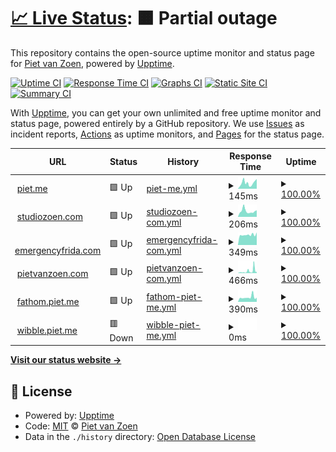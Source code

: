 # [📈 Live Status](https://pietvanzoen.github.io/upptime): <!--live status--> **🟧 Partial outage**

This repository contains the open-source uptime monitor and status page for [Piet van Zoen](https://piet.me), powered by [Upptime](https://github.com/upptime/upptime).

[![Uptime CI](https://github.com/pietvanzoen/upptime/workflows/Uptime%20CI/badge.svg)](https://github.com/upptime/upptime/actions?query=workflow%3A%22Uptime+CI%22)
[![Response Time CI](https://github.com/pietvanzoen/upptime/workflows/Response%20Time%20CI/badge.svg)](https://github.com/upptime/upptime/actions?query=workflow%3A%22Response+Time+CI%22)
[![Graphs CI](https://github.com/pietvanzoen/upptime/workflows/Graphs%20CI/badge.svg)](https://github.com/upptime/upptime/actions?query=workflow%3A%22Graphs+CI%22)
[![Static Site CI](https://github.com/pietvanzoen/upptime/workflows/Static%20Site%20CI/badge.svg)](https://github.com/upptime/upptime/actions?query=workflow%3A%22Static+Site+CI%22)
[![Summary CI](https://github.com/pietvanzoen/upptime/workflows/Summary%20CI/badge.svg)](https://github.com/upptime/upptime/actions?query=workflow%3A%22Summary+CI%22)

With [Upptime](https://upptime.js.org), you can get your own unlimited and free uptime monitor and status page, powered entirely by a GitHub repository. We use [Issues](https://github.com/pietvanzoen/upptime/issues) as incident reports, [Actions](https://github.com/pietvanzoen/upptime/actions) as uptime monitors, and [Pages](https://pietvanzoen.github.io/upptime) for the status page.

<!--start: status pages-->
<!-- This summary is generated by Upptime (https://github.com/upptime/upptime) -->
<!-- Do not edit this manually, your changes will be overwritten -->
<!-- prettier-ignore -->
| URL | Status | History | Response Time | Uptime |
| --- | ------ | ------- | ------------- | ------ |
| <img alt="" src="https://favicons.githubusercontent.com/piet.me" height="13"> [piet.me](https://piet.me/test) | 🟩 Up | [piet-me.yml](https://github.com/pietvanzoen/upptime/commits/HEAD/history/piet-me.yml) | <details><summary><img alt="Response time graph" src="./graphs/piet-me/response-time-week.png" height="20"> 145ms</summary><br><a href="https://pietvanzoen.github.io/upptime/history/piet-me"><img alt="Response time 139" src="https://img.shields.io/endpoint?url=https%3A%2F%2Fraw.githubusercontent.com%2Fpietvanzoen%2Fupptime%2FHEAD%2Fapi%2Fpiet-me%2Fresponse-time.json"></a><br><a href="https://pietvanzoen.github.io/upptime/history/piet-me"><img alt="24-hour response time 85" src="https://img.shields.io/endpoint?url=https%3A%2F%2Fraw.githubusercontent.com%2Fpietvanzoen%2Fupptime%2FHEAD%2Fapi%2Fpiet-me%2Fresponse-time-day.json"></a><br><a href="https://pietvanzoen.github.io/upptime/history/piet-me"><img alt="7-day response time 145" src="https://img.shields.io/endpoint?url=https%3A%2F%2Fraw.githubusercontent.com%2Fpietvanzoen%2Fupptime%2FHEAD%2Fapi%2Fpiet-me%2Fresponse-time-week.json"></a><br><a href="https://pietvanzoen.github.io/upptime/history/piet-me"><img alt="30-day response time 139" src="https://img.shields.io/endpoint?url=https%3A%2F%2Fraw.githubusercontent.com%2Fpietvanzoen%2Fupptime%2FHEAD%2Fapi%2Fpiet-me%2Fresponse-time-month.json"></a><br><a href="https://pietvanzoen.github.io/upptime/history/piet-me"><img alt="1-year response time 139" src="https://img.shields.io/endpoint?url=https%3A%2F%2Fraw.githubusercontent.com%2Fpietvanzoen%2Fupptime%2FHEAD%2Fapi%2Fpiet-me%2Fresponse-time-year.json"></a></details> | <details><summary><a href="https://pietvanzoen.github.io/upptime/history/piet-me">100.00%</a></summary><a href="https://pietvanzoen.github.io/upptime/history/piet-me"><img alt="All-time uptime 100.00%" src="https://img.shields.io/endpoint?url=https%3A%2F%2Fraw.githubusercontent.com%2Fpietvanzoen%2Fupptime%2FHEAD%2Fapi%2Fpiet-me%2Fuptime.json"></a><br><a href="https://pietvanzoen.github.io/upptime/history/piet-me"><img alt="24-hour uptime 100.00%" src="https://img.shields.io/endpoint?url=https%3A%2F%2Fraw.githubusercontent.com%2Fpietvanzoen%2Fupptime%2FHEAD%2Fapi%2Fpiet-me%2Fuptime-day.json"></a><br><a href="https://pietvanzoen.github.io/upptime/history/piet-me"><img alt="7-day uptime 100.00%" src="https://img.shields.io/endpoint?url=https%3A%2F%2Fraw.githubusercontent.com%2Fpietvanzoen%2Fupptime%2FHEAD%2Fapi%2Fpiet-me%2Fuptime-week.json"></a><br><a href="https://pietvanzoen.github.io/upptime/history/piet-me"><img alt="30-day uptime 100.00%" src="https://img.shields.io/endpoint?url=https%3A%2F%2Fraw.githubusercontent.com%2Fpietvanzoen%2Fupptime%2FHEAD%2Fapi%2Fpiet-me%2Fuptime-month.json"></a><br><a href="https://pietvanzoen.github.io/upptime/history/piet-me"><img alt="1-year uptime 100.00%" src="https://img.shields.io/endpoint?url=https%3A%2F%2Fraw.githubusercontent.com%2Fpietvanzoen%2Fupptime%2FHEAD%2Fapi%2Fpiet-me%2Fuptime-year.json"></a></details>
| <img alt="" src="https://favicons.githubusercontent.com/www.studiozoen.com" height="13"> [studiozoen.com](https://www.studiozoen.com) | 🟩 Up | [studiozoen-com.yml](https://github.com/pietvanzoen/upptime/commits/HEAD/history/studiozoen-com.yml) | <details><summary><img alt="Response time graph" src="./graphs/studiozoen-com/response-time-week.png" height="20"> 206ms</summary><br><a href="https://pietvanzoen.github.io/upptime/history/studiozoen-com"><img alt="Response time 199" src="https://img.shields.io/endpoint?url=https%3A%2F%2Fraw.githubusercontent.com%2Fpietvanzoen%2Fupptime%2FHEAD%2Fapi%2Fstudiozoen-com%2Fresponse-time.json"></a><br><a href="https://pietvanzoen.github.io/upptime/history/studiozoen-com"><img alt="24-hour response time 229" src="https://img.shields.io/endpoint?url=https%3A%2F%2Fraw.githubusercontent.com%2Fpietvanzoen%2Fupptime%2FHEAD%2Fapi%2Fstudiozoen-com%2Fresponse-time-day.json"></a><br><a href="https://pietvanzoen.github.io/upptime/history/studiozoen-com"><img alt="7-day response time 206" src="https://img.shields.io/endpoint?url=https%3A%2F%2Fraw.githubusercontent.com%2Fpietvanzoen%2Fupptime%2FHEAD%2Fapi%2Fstudiozoen-com%2Fresponse-time-week.json"></a><br><a href="https://pietvanzoen.github.io/upptime/history/studiozoen-com"><img alt="30-day response time 199" src="https://img.shields.io/endpoint?url=https%3A%2F%2Fraw.githubusercontent.com%2Fpietvanzoen%2Fupptime%2FHEAD%2Fapi%2Fstudiozoen-com%2Fresponse-time-month.json"></a><br><a href="https://pietvanzoen.github.io/upptime/history/studiozoen-com"><img alt="1-year response time 199" src="https://img.shields.io/endpoint?url=https%3A%2F%2Fraw.githubusercontent.com%2Fpietvanzoen%2Fupptime%2FHEAD%2Fapi%2Fstudiozoen-com%2Fresponse-time-year.json"></a></details> | <details><summary><a href="https://pietvanzoen.github.io/upptime/history/studiozoen-com">100.00%</a></summary><a href="https://pietvanzoen.github.io/upptime/history/studiozoen-com"><img alt="All-time uptime 100.00%" src="https://img.shields.io/endpoint?url=https%3A%2F%2Fraw.githubusercontent.com%2Fpietvanzoen%2Fupptime%2FHEAD%2Fapi%2Fstudiozoen-com%2Fuptime.json"></a><br><a href="https://pietvanzoen.github.io/upptime/history/studiozoen-com"><img alt="24-hour uptime 100.00%" src="https://img.shields.io/endpoint?url=https%3A%2F%2Fraw.githubusercontent.com%2Fpietvanzoen%2Fupptime%2FHEAD%2Fapi%2Fstudiozoen-com%2Fuptime-day.json"></a><br><a href="https://pietvanzoen.github.io/upptime/history/studiozoen-com"><img alt="7-day uptime 100.00%" src="https://img.shields.io/endpoint?url=https%3A%2F%2Fraw.githubusercontent.com%2Fpietvanzoen%2Fupptime%2FHEAD%2Fapi%2Fstudiozoen-com%2Fuptime-week.json"></a><br><a href="https://pietvanzoen.github.io/upptime/history/studiozoen-com"><img alt="30-day uptime 100.00%" src="https://img.shields.io/endpoint?url=https%3A%2F%2Fraw.githubusercontent.com%2Fpietvanzoen%2Fupptime%2FHEAD%2Fapi%2Fstudiozoen-com%2Fuptime-month.json"></a><br><a href="https://pietvanzoen.github.io/upptime/history/studiozoen-com"><img alt="1-year uptime 100.00%" src="https://img.shields.io/endpoint?url=https%3A%2F%2Fraw.githubusercontent.com%2Fpietvanzoen%2Fupptime%2FHEAD%2Fapi%2Fstudiozoen-com%2Fuptime-year.json"></a></details>
| <img alt="" src="https://favicons.githubusercontent.com/emergencyfrida.com" height="13"> [emergencyfrida.com](https://emergencyfrida.com/-/f6c41a8bfc) | 🟩 Up | [emergencyfrida-com.yml](https://github.com/pietvanzoen/upptime/commits/HEAD/history/emergencyfrida-com.yml) | <details><summary><img alt="Response time graph" src="./graphs/emergencyfrida-com/response-time-week.png" height="20"> 349ms</summary><br><a href="https://pietvanzoen.github.io/upptime/history/emergencyfrida-com"><img alt="Response time 275" src="https://img.shields.io/endpoint?url=https%3A%2F%2Fraw.githubusercontent.com%2Fpietvanzoen%2Fupptime%2FHEAD%2Fapi%2Femergencyfrida-com%2Fresponse-time.json"></a><br><a href="https://pietvanzoen.github.io/upptime/history/emergencyfrida-com"><img alt="24-hour response time 208" src="https://img.shields.io/endpoint?url=https%3A%2F%2Fraw.githubusercontent.com%2Fpietvanzoen%2Fupptime%2FHEAD%2Fapi%2Femergencyfrida-com%2Fresponse-time-day.json"></a><br><a href="https://pietvanzoen.github.io/upptime/history/emergencyfrida-com"><img alt="7-day response time 349" src="https://img.shields.io/endpoint?url=https%3A%2F%2Fraw.githubusercontent.com%2Fpietvanzoen%2Fupptime%2FHEAD%2Fapi%2Femergencyfrida-com%2Fresponse-time-week.json"></a><br><a href="https://pietvanzoen.github.io/upptime/history/emergencyfrida-com"><img alt="30-day response time 275" src="https://img.shields.io/endpoint?url=https%3A%2F%2Fraw.githubusercontent.com%2Fpietvanzoen%2Fupptime%2FHEAD%2Fapi%2Femergencyfrida-com%2Fresponse-time-month.json"></a><br><a href="https://pietvanzoen.github.io/upptime/history/emergencyfrida-com"><img alt="1-year response time 275" src="https://img.shields.io/endpoint?url=https%3A%2F%2Fraw.githubusercontent.com%2Fpietvanzoen%2Fupptime%2FHEAD%2Fapi%2Femergencyfrida-com%2Fresponse-time-year.json"></a></details> | <details><summary><a href="https://pietvanzoen.github.io/upptime/history/emergencyfrida-com">100.00%</a></summary><a href="https://pietvanzoen.github.io/upptime/history/emergencyfrida-com"><img alt="All-time uptime 100.00%" src="https://img.shields.io/endpoint?url=https%3A%2F%2Fraw.githubusercontent.com%2Fpietvanzoen%2Fupptime%2FHEAD%2Fapi%2Femergencyfrida-com%2Fuptime.json"></a><br><a href="https://pietvanzoen.github.io/upptime/history/emergencyfrida-com"><img alt="24-hour uptime 100.00%" src="https://img.shields.io/endpoint?url=https%3A%2F%2Fraw.githubusercontent.com%2Fpietvanzoen%2Fupptime%2FHEAD%2Fapi%2Femergencyfrida-com%2Fuptime-day.json"></a><br><a href="https://pietvanzoen.github.io/upptime/history/emergencyfrida-com"><img alt="7-day uptime 100.00%" src="https://img.shields.io/endpoint?url=https%3A%2F%2Fraw.githubusercontent.com%2Fpietvanzoen%2Fupptime%2FHEAD%2Fapi%2Femergencyfrida-com%2Fuptime-week.json"></a><br><a href="https://pietvanzoen.github.io/upptime/history/emergencyfrida-com"><img alt="30-day uptime 100.00%" src="https://img.shields.io/endpoint?url=https%3A%2F%2Fraw.githubusercontent.com%2Fpietvanzoen%2Fupptime%2FHEAD%2Fapi%2Femergencyfrida-com%2Fuptime-month.json"></a><br><a href="https://pietvanzoen.github.io/upptime/history/emergencyfrida-com"><img alt="1-year uptime 100.00%" src="https://img.shields.io/endpoint?url=https%3A%2F%2Fraw.githubusercontent.com%2Fpietvanzoen%2Fupptime%2FHEAD%2Fapi%2Femergencyfrida-com%2Fuptime-year.json"></a></details>
| <img alt="" src="https://favicons.githubusercontent.com/pietvanzoen.com" height="13"> [pietvanzoen.com](http://pietvanzoen.com) | 🟩 Up | [pietvanzoen-com.yml](https://github.com/pietvanzoen/upptime/commits/HEAD/history/pietvanzoen-com.yml) | <details><summary><img alt="Response time graph" src="./graphs/pietvanzoen-com/response-time-week.png" height="20"> 466ms</summary><br><a href="https://pietvanzoen.github.io/upptime/history/pietvanzoen-com"><img alt="Response time 439" src="https://img.shields.io/endpoint?url=https%3A%2F%2Fraw.githubusercontent.com%2Fpietvanzoen%2Fupptime%2FHEAD%2Fapi%2Fpietvanzoen-com%2Fresponse-time.json"></a><br><a href="https://pietvanzoen.github.io/upptime/history/pietvanzoen-com"><img alt="24-hour response time 603" src="https://img.shields.io/endpoint?url=https%3A%2F%2Fraw.githubusercontent.com%2Fpietvanzoen%2Fupptime%2FHEAD%2Fapi%2Fpietvanzoen-com%2Fresponse-time-day.json"></a><br><a href="https://pietvanzoen.github.io/upptime/history/pietvanzoen-com"><img alt="7-day response time 466" src="https://img.shields.io/endpoint?url=https%3A%2F%2Fraw.githubusercontent.com%2Fpietvanzoen%2Fupptime%2FHEAD%2Fapi%2Fpietvanzoen-com%2Fresponse-time-week.json"></a><br><a href="https://pietvanzoen.github.io/upptime/history/pietvanzoen-com"><img alt="30-day response time 439" src="https://img.shields.io/endpoint?url=https%3A%2F%2Fraw.githubusercontent.com%2Fpietvanzoen%2Fupptime%2FHEAD%2Fapi%2Fpietvanzoen-com%2Fresponse-time-month.json"></a><br><a href="https://pietvanzoen.github.io/upptime/history/pietvanzoen-com"><img alt="1-year response time 439" src="https://img.shields.io/endpoint?url=https%3A%2F%2Fraw.githubusercontent.com%2Fpietvanzoen%2Fupptime%2FHEAD%2Fapi%2Fpietvanzoen-com%2Fresponse-time-year.json"></a></details> | <details><summary><a href="https://pietvanzoen.github.io/upptime/history/pietvanzoen-com">100.00%</a></summary><a href="https://pietvanzoen.github.io/upptime/history/pietvanzoen-com"><img alt="All-time uptime 100.00%" src="https://img.shields.io/endpoint?url=https%3A%2F%2Fraw.githubusercontent.com%2Fpietvanzoen%2Fupptime%2FHEAD%2Fapi%2Fpietvanzoen-com%2Fuptime.json"></a><br><a href="https://pietvanzoen.github.io/upptime/history/pietvanzoen-com"><img alt="24-hour uptime 100.00%" src="https://img.shields.io/endpoint?url=https%3A%2F%2Fraw.githubusercontent.com%2Fpietvanzoen%2Fupptime%2FHEAD%2Fapi%2Fpietvanzoen-com%2Fuptime-day.json"></a><br><a href="https://pietvanzoen.github.io/upptime/history/pietvanzoen-com"><img alt="7-day uptime 100.00%" src="https://img.shields.io/endpoint?url=https%3A%2F%2Fraw.githubusercontent.com%2Fpietvanzoen%2Fupptime%2FHEAD%2Fapi%2Fpietvanzoen-com%2Fuptime-week.json"></a><br><a href="https://pietvanzoen.github.io/upptime/history/pietvanzoen-com"><img alt="30-day uptime 100.00%" src="https://img.shields.io/endpoint?url=https%3A%2F%2Fraw.githubusercontent.com%2Fpietvanzoen%2Fupptime%2FHEAD%2Fapi%2Fpietvanzoen-com%2Fuptime-month.json"></a><br><a href="https://pietvanzoen.github.io/upptime/history/pietvanzoen-com"><img alt="1-year uptime 100.00%" src="https://img.shields.io/endpoint?url=https%3A%2F%2Fraw.githubusercontent.com%2Fpietvanzoen%2Fupptime%2FHEAD%2Fapi%2Fpietvanzoen-com%2Fuptime-year.json"></a></details>
| <img alt="" src="https://favicons.githubusercontent.com/fathom.piet.me" height="13"> [fathom.piet.me](https://fathom.piet.me) | 🟩 Up | [fathom-piet-me.yml](https://github.com/pietvanzoen/upptime/commits/HEAD/history/fathom-piet-me.yml) | <details><summary><img alt="Response time graph" src="./graphs/fathom-piet-me/response-time-week.png" height="20"> 390ms</summary><br><a href="https://pietvanzoen.github.io/upptime/history/fathom-piet-me"><img alt="Response time 444" src="https://img.shields.io/endpoint?url=https%3A%2F%2Fraw.githubusercontent.com%2Fpietvanzoen%2Fupptime%2FHEAD%2Fapi%2Ffathom-piet-me%2Fresponse-time.json"></a><br><a href="https://pietvanzoen.github.io/upptime/history/fathom-piet-me"><img alt="24-hour response time 328" src="https://img.shields.io/endpoint?url=https%3A%2F%2Fraw.githubusercontent.com%2Fpietvanzoen%2Fupptime%2FHEAD%2Fapi%2Ffathom-piet-me%2Fresponse-time-day.json"></a><br><a href="https://pietvanzoen.github.io/upptime/history/fathom-piet-me"><img alt="7-day response time 390" src="https://img.shields.io/endpoint?url=https%3A%2F%2Fraw.githubusercontent.com%2Fpietvanzoen%2Fupptime%2FHEAD%2Fapi%2Ffathom-piet-me%2Fresponse-time-week.json"></a><br><a href="https://pietvanzoen.github.io/upptime/history/fathom-piet-me"><img alt="30-day response time 444" src="https://img.shields.io/endpoint?url=https%3A%2F%2Fraw.githubusercontent.com%2Fpietvanzoen%2Fupptime%2FHEAD%2Fapi%2Ffathom-piet-me%2Fresponse-time-month.json"></a><br><a href="https://pietvanzoen.github.io/upptime/history/fathom-piet-me"><img alt="1-year response time 444" src="https://img.shields.io/endpoint?url=https%3A%2F%2Fraw.githubusercontent.com%2Fpietvanzoen%2Fupptime%2FHEAD%2Fapi%2Ffathom-piet-me%2Fresponse-time-year.json"></a></details> | <details><summary><a href="https://pietvanzoen.github.io/upptime/history/fathom-piet-me">100.00%</a></summary><a href="https://pietvanzoen.github.io/upptime/history/fathom-piet-me"><img alt="All-time uptime 100.00%" src="https://img.shields.io/endpoint?url=https%3A%2F%2Fraw.githubusercontent.com%2Fpietvanzoen%2Fupptime%2FHEAD%2Fapi%2Ffathom-piet-me%2Fuptime.json"></a><br><a href="https://pietvanzoen.github.io/upptime/history/fathom-piet-me"><img alt="24-hour uptime 100.00%" src="https://img.shields.io/endpoint?url=https%3A%2F%2Fraw.githubusercontent.com%2Fpietvanzoen%2Fupptime%2FHEAD%2Fapi%2Ffathom-piet-me%2Fuptime-day.json"></a><br><a href="https://pietvanzoen.github.io/upptime/history/fathom-piet-me"><img alt="7-day uptime 100.00%" src="https://img.shields.io/endpoint?url=https%3A%2F%2Fraw.githubusercontent.com%2Fpietvanzoen%2Fupptime%2FHEAD%2Fapi%2Ffathom-piet-me%2Fuptime-week.json"></a><br><a href="https://pietvanzoen.github.io/upptime/history/fathom-piet-me"><img alt="30-day uptime 100.00%" src="https://img.shields.io/endpoint?url=https%3A%2F%2Fraw.githubusercontent.com%2Fpietvanzoen%2Fupptime%2FHEAD%2Fapi%2Ffathom-piet-me%2Fuptime-month.json"></a><br><a href="https://pietvanzoen.github.io/upptime/history/fathom-piet-me"><img alt="1-year uptime 100.00%" src="https://img.shields.io/endpoint?url=https%3A%2F%2Fraw.githubusercontent.com%2Fpietvanzoen%2Fupptime%2FHEAD%2Fapi%2Ffathom-piet-me%2Fuptime-year.json"></a></details>
| <img alt="" src="https://favicons.githubusercontent.com/wibble.piet.me" height="13"> [wibble.piet.me](https://wibble.piet.me) | 🟥 Down | [wibble-piet-me.yml](https://github.com/pietvanzoen/upptime/commits/HEAD/history/wibble-piet-me.yml) | <details><summary><img alt="Response time graph" src="./graphs/wibble-piet-me/response-time-week.png" height="20"> 0ms</summary><br><a href="https://pietvanzoen.github.io/upptime/history/wibble-piet-me"><img alt="Response time 0" src="https://img.shields.io/endpoint?url=https%3A%2F%2Fraw.githubusercontent.com%2Fpietvanzoen%2Fupptime%2FHEAD%2Fapi%2Fwibble-piet-me%2Fresponse-time.json"></a><br><a href="https://pietvanzoen.github.io/upptime/history/wibble-piet-me"><img alt="24-hour response time 0" src="https://img.shields.io/endpoint?url=https%3A%2F%2Fraw.githubusercontent.com%2Fpietvanzoen%2Fupptime%2FHEAD%2Fapi%2Fwibble-piet-me%2Fresponse-time-day.json"></a><br><a href="https://pietvanzoen.github.io/upptime/history/wibble-piet-me"><img alt="7-day response time 0" src="https://img.shields.io/endpoint?url=https%3A%2F%2Fraw.githubusercontent.com%2Fpietvanzoen%2Fupptime%2FHEAD%2Fapi%2Fwibble-piet-me%2Fresponse-time-week.json"></a><br><a href="https://pietvanzoen.github.io/upptime/history/wibble-piet-me"><img alt="30-day response time 0" src="https://img.shields.io/endpoint?url=https%3A%2F%2Fraw.githubusercontent.com%2Fpietvanzoen%2Fupptime%2FHEAD%2Fapi%2Fwibble-piet-me%2Fresponse-time-month.json"></a><br><a href="https://pietvanzoen.github.io/upptime/history/wibble-piet-me"><img alt="1-year response time 0" src="https://img.shields.io/endpoint?url=https%3A%2F%2Fraw.githubusercontent.com%2Fpietvanzoen%2Fupptime%2FHEAD%2Fapi%2Fwibble-piet-me%2Fresponse-time-year.json"></a></details> | <details><summary><a href="https://pietvanzoen.github.io/upptime/history/wibble-piet-me">100.00%</a></summary><a href="https://pietvanzoen.github.io/upptime/history/wibble-piet-me"><img alt="All-time uptime 100.00%" src="https://img.shields.io/endpoint?url=https%3A%2F%2Fraw.githubusercontent.com%2Fpietvanzoen%2Fupptime%2FHEAD%2Fapi%2Fwibble-piet-me%2Fuptime.json"></a><br><a href="https://pietvanzoen.github.io/upptime/history/wibble-piet-me"><img alt="24-hour uptime 100.00%" src="https://img.shields.io/endpoint?url=https%3A%2F%2Fraw.githubusercontent.com%2Fpietvanzoen%2Fupptime%2FHEAD%2Fapi%2Fwibble-piet-me%2Fuptime-day.json"></a><br><a href="https://pietvanzoen.github.io/upptime/history/wibble-piet-me"><img alt="7-day uptime 100.00%" src="https://img.shields.io/endpoint?url=https%3A%2F%2Fraw.githubusercontent.com%2Fpietvanzoen%2Fupptime%2FHEAD%2Fapi%2Fwibble-piet-me%2Fuptime-week.json"></a><br><a href="https://pietvanzoen.github.io/upptime/history/wibble-piet-me"><img alt="30-day uptime 100.00%" src="https://img.shields.io/endpoint?url=https%3A%2F%2Fraw.githubusercontent.com%2Fpietvanzoen%2Fupptime%2FHEAD%2Fapi%2Fwibble-piet-me%2Fuptime-month.json"></a><br><a href="https://pietvanzoen.github.io/upptime/history/wibble-piet-me"><img alt="1-year uptime 100.00%" src="https://img.shields.io/endpoint?url=https%3A%2F%2Fraw.githubusercontent.com%2Fpietvanzoen%2Fupptime%2FHEAD%2Fapi%2Fwibble-piet-me%2Fuptime-year.json"></a></details>

<!--end: status pages-->

[**Visit our status website →**](https://pietvanzoen.github.io/upptime)

## 📄 License

- Powered by: [Upptime](https://github.com/upptime/upptime)
- Code: [MIT](./LICENSE) © [Piet van Zoen](https://piet.me)
- Data in the `./history` directory: [Open Database License](https://opendatacommons.org/licenses/odbl/1-0/)
